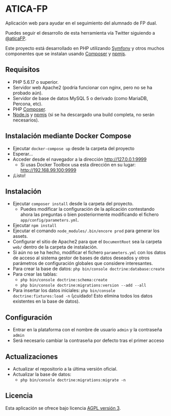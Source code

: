 ATICA-FP
========

Aplicación web para ayudar en el seguimiento del alumnado de FP dual.

Puedes seguir el desarrollo de esta herramienta vía Twitter siguiendo a [@aticaFP].

Este proyecto está desarrollado en PHP utilizando [Symfony] y otros muchos componentes que se instalan usando [Composer] y [npmjs].

## Requisitos

- PHP 5.6.17 o superior.
- Servidor web Apache2 (podría funcionar con nginx, pero no se ha probado aún).
- Servidor de base de datos MySQL 5 o derivado (como MariaDB, Percona, etc).
- PHP [Composer].
- [Node.js] y [npmjs] (si se ha descargado una build completa, no serán necesarios).

## Instalación mediante Docker Compose

- Ejecutar `docker-compose up` desde la carpeta del proyecto
- Esperar...
- Acceder desde el navegador a la dirección http://127.0.0.1:9999
  * Si usas Docker Toolbox usa esta dirección en su lugar: http://192.168.99.100:9999
- ¡Listo!

## Instalación

- Ejecutar `composer install` desde la carpeta del proyecto.
  - Puedes modificar la configuración de la aplicación contestando ahora las preguntas o bien posteriormente modificando el fichero `app/config/parameters.yml`.
- Ejecutar `npm install`
- Ejecutar el comando `node_modules/.bin/encore prod` para generar los assets.
- Configurar el sitio de Apache2 para que el `DocumentRoot` sea la carpeta `web/` dentro de la carpeta de instalación.
- Si aún no se ha hecho, modificar el fichero `parameters.yml` con los datos de acceso al sistema gestor de bases de datos deseados y otros parámetros de configuración globales que considere interesantes.
- Para crear la base de datos: `php bin/console doctrine:database:create`
- Para crear las tablas:
  - `php bin/console doctrine:schema:create`
  - `php bin/console doctrine:migrations:version --add --all`
- Para insertar los datos iniciales: `php bin/console doctrine:fixtures:load -n` (¡cuidado! Esto elimina todos los datos existentes en la base de datos).

## Configuración

- Entrar en la plataforma con el nombre de usuario `admin` y la contraseña `admin`
- Será necesario cambiar la contraseña por defecto tras el primer acceso

## Actualizaciones

- Actualizar el repositorio a la última versión oficial.
- Actualizar la base de datos:
  - `php bin/console doctrine:migrations:migrate -n`

## Licencia
Esta aplicación se ofrece bajo licencia [AGPL versión 3].

[Symfony]: http://symfony.com/
[Composer]: http://getcomposer.org
[AGPL versión 3]: http://www.gnu.org/licenses/agpl.html
[Node.js]: https://nodejs.org/en/
[npmjs]: https://www.npmjs.com/
[@aticaFP]: https://twitter.com/aticaFP
